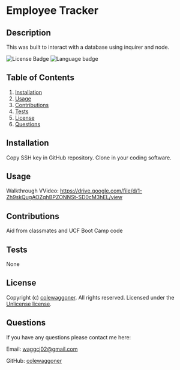 
  # Employee Tracker


  ## Description
  This was built to interact with a database using inquirer and node.

  ![License Badge](https://img.shields.io/badge/license-Unlicense-success?style=flat)
  ![Language badge](https://img.shields.io/github/languages/top/colewaggoner/12-Employee-Tracker)
  
  
  ## Table of Contents
  1. [Installation](#installation)
  2. [Usage](#usage)
  3. [Contributions](#contributions)
  4. [Tests](#tests)
  5. [License](#license)
  6. [Questions](#questions)
  
  
  ## Installation
  Copy SSH key in GitHub repository. Clone in your coding software.
  
  
  ## Usage
  Walkthrough VVideo:
  https://drive.google.com/file/d/1-Zh9skQugAOZqhBPZONNSt-SD0cM3hEL/view
  
  
  ## Contributions
  Aid from classmates and UCF Boot Camp code
  
  
  ## Tests
  None
  

  ## License
  Copyright (c) [colewaggoner](https://github.com/colewaggoner). All rights reserved. 
  Licensed under the [Unlicense license](https://choosealicense.com/licenses/unlicense/).
  
  
  ## Questions
  If you have any questions please contact me here:
  
Email: waggcj02@gmail.com
  
GitHub: [colewaggoner](https://github.com/colewaggoner)